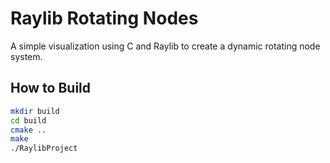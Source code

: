 # Raylib Rotating Nodes
A simple visualization using C and Raylib to create a dynamic rotating node system.

## How to Build
```bash
mkdir build
cd build
cmake ..
make
./RaylibProject
